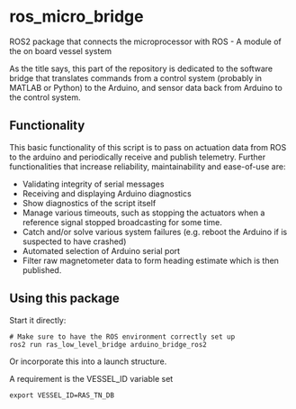 # ros_micro_bridge
ROS2 package that connects the microprocessor with ROS - A module of the on board vessel system

As the title says, this part of the repository is dedicated to the software bridge that translates commands from a control system (probably in MATLAB or Python) to the Arduino, and sensor data back from Arduino to the control system.

## Functionality
This basic functionality of this script is to pass on actuation data from ROS to the arduino and periodically receive and publish telemetry.
Further functionalities that increase reliability, maintainability and ease-of-use are:
* Validating integrity of serial messages
* Receiving and displaying Arduino diagnostics
* Show diagnostics of the script itself
* Manage various timeouts, such as stopping the actuators when a reference signal stopped broadcasting for some time. 
* Catch and/or solve various system failures (e.g. reboot the Arduino if is suspected to have crashed)
* Automated selection of Arduino serial port
* Filter raw magnetometer data to form heading estimate which is then published.

## Using this package
Start it directly:
```shell
# Make sure to have the ROS environment correctly set up
ros2 run ras_low_level_bridge arduino_bridge_ros2
```
Or incorporate this into a launch structure. 


A requirement is the VESSEL_ID variable set
```shell
export VESSEL_ID=RAS_TN_DB
```